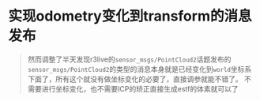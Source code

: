 # 实现odometry变化到transform的消息发布
> 然而调整了半天发现r3live的`sensor_msgs/PointCloud2`话题发布的`sensor_msgs/PointCloud2`的类型的消息本身就是已经变化到`world`坐标系下面了，所有这个就没有做坐标变化的必要了，直接调参就能不错了。
> 不需要进行坐标变化，也不需要ICP的矫正直接生成estf的体素就可以了